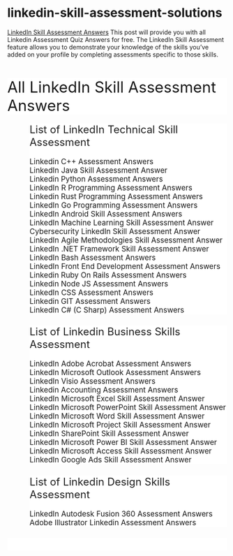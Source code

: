# linkedin-skill-assessment-solutions
 <a href="https://www.chase2learn.com/linkedin-skill-assessment-answers/">LinkedIn Skill Assessment Answers</a>
This post will provide you with all Linkedin Assessment Quiz Answers for free. The LinkedIn Skill Assessment feature allows you to demonstrate your knowledge of the skills you’ve added on your profile by completing assessments specific to those skills.
<p><br /></p><h2 style="background-color: white; border: 0px; box-sizing: inherit; color: var(--contrast-2); font-family: -apple-system, system-ui, &quot;system-ui&quot;, &quot;segoe ui&quot;, Helvetica, Arial, sans-serif, &quot;apple color emoji&quot;, &quot;segoe ui emoji&quot;, &quot;segoe ui symbol&quot;; font-size: 35px; font-weight: 400; line-height: 1.2em; margin: 0px 0px 20px; padding: 0px;">All LinkedIn Skill Assessment Answers</h2><ol class="rectangle-list" style="background-color: white; border: 0px; box-sizing: border-box; color: #212121; font-family: -apple-system, system-ui, &quot;system-ui&quot;, &quot;segoe ui&quot;, Helvetica, Arial, sans-serif, &quot;apple color emoji&quot;, &quot;segoe ui emoji&quot;, &quot;segoe ui symbol&quot;; font-size: 17px; list-style: none; margin: 0px 0px 1.5em 3em; padding: 0px;"><li style="border: 0px; box-sizing: inherit; margin: 0px; padding: 0px;"><h4 style="border: 0px; box-sizing: inherit; font-family: inherit; font-size: 24px; font-style: inherit; font-weight: inherit; margin: 0px 0px 20px; padding: 0px;">List of LinkedIn Technical Skill Assessment</h4></li><div data-inserter-version="2" id="ezoic-pub-ad-placeholder-124" style="box-sizing: inherit;"></div><li style="border: 0px; box-sizing: inherit; margin: 0px; padding: 0px;"><a href="https://www.chase2learn.com/linkedin-cpp-assessment-answers/" style="box-sizing: inherit; text-decoration-line: none; transition: color 0.1s ease-in-out 0s, background-color 0.1s ease-in-out 0s;">Linkedin C++ Assessment Answers</a></li><li style="border: 0px; box-sizing: inherit; margin: 0px; padding: 0px;"><a href="https://www.chase2learn.com/linkedin-java-skill-assessment-answer/" style="box-sizing: inherit; text-decoration-line: none; transition: color 0.1s ease-in-out 0s, background-color 0.1s ease-in-out 0s;">LinkedIn Java Skill Assessment Answer</a></li><li style="border: 0px; box-sizing: inherit; margin: 0px; padding: 0px;"><a href="https://www.chase2learn.com/linkedin-python-assessment-answers/" style="box-sizing: inherit; text-decoration-line: none; transition: color 0.1s ease-in-out 0s, background-color 0.1s ease-in-out 0s;">Linkedin Python Assessment Answers</a></li><li style="border: 0px; box-sizing: inherit; margin: 0px; padding: 0px;"><a href="https://www.chase2learn.com/linkedin-r-programming-assessment-answers/" style="box-sizing: inherit; text-decoration-line: none; transition: color 0.1s ease-in-out 0s, background-color 0.1s ease-in-out 0s;">LinkedIn R Programming Assessment Answers</a></li><li style="border: 0px; box-sizing: inherit; margin: 0px; padding: 0px;"><a href="https://www.chase2learn.com/linkedin-rust-programming-assessment-answers/" style="box-sizing: inherit; text-decoration-line: none; transition: color 0.1s ease-in-out 0s, background-color 0.1s ease-in-out 0s;">Linkedin Rust Programming Assessment Answers</a></li><li style="border: 0px; box-sizing: inherit; margin: 0px; padding: 0px;"><a href="https://www.chase2learn.com/linkedin-go-programming-assessment-answers/" style="box-sizing: inherit; text-decoration-line: none; transition: color 0.1s ease-in-out 0s, background-color 0.1s ease-in-out 0s;">LinkedIn Go Programming Assessment Answers</a></li><li style="border: 0px; box-sizing: inherit; margin: 0px; padding: 0px;"><a href="https://www.chase2learn.com/linkedin-android-skill-assessment-answers/" style="box-sizing: inherit; text-decoration-line: none; transition: color 0.1s ease-in-out 0s, background-color 0.1s ease-in-out 0s;">LinkedIn Android Skill Assessment Answers</a></li><li style="border: 0px; box-sizing: inherit; margin: 0px; padding: 0px;"><a href="https://www.chase2learn.com/linkedin-machine-learning-skill-assessment-answer/" style="box-sizing: inherit; text-decoration-line: none; transition: color 0.1s ease-in-out 0s, background-color 0.1s ease-in-out 0s;">LinkedIn Machine Learning Skill Assessment Answer</a></li><li style="border: 0px; box-sizing: inherit; margin: 0px; padding: 0px;"><a href="https://www.chase2learn.com/cybersecurity-linkedin-skill-assessment-answer/" style="box-sizing: inherit; text-decoration-line: none; transition: color 0.1s ease-in-out 0s, background-color 0.1s ease-in-out 0s;">Cybersecurity LinkedIn Skill Assessment Answer</a></li><li style="border: 0px; box-sizing: inherit; margin: 0px; padding: 0px;"><a href="https://www.chase2learn.com/linkedin-agile-methodologies-skill-assessment-answer/" style="box-sizing: inherit; text-decoration-line: none; transition: color 0.1s ease-in-out 0s, background-color 0.1s ease-in-out 0s;">LinkedIn Agile Methodologies Skill Assessment Answer</a></li><li style="border: 0px; box-sizing: inherit; margin: 0px; padding: 0px;"><a href="https://www.chase2learn.com/linkedin-net-framework-skill-assessment-answer/" style="box-sizing: inherit; text-decoration-line: none; transition: color 0.1s ease-in-out 0s, background-color 0.1s ease-in-out 0s;">LinkedIn .NET Framework Skill Assessment Answer</a></li><li style="border: 0px; box-sizing: inherit; margin: 0px; padding: 0px;"><a href="https://www.chase2learn.com/linkedin-bash-assessment-answers/" style="box-sizing: inherit; text-decoration-line: none; transition: color 0.1s ease-in-out 0s, background-color 0.1s ease-in-out 0s;">LinkedIn Bash Assessment Answers</a></li><div data-inserter-version="2" id="ezoic-pub-ad-placeholder-128" style="box-sizing: inherit;"></div><li style="border: 0px; box-sizing: inherit; margin: 0px; padding: 0px;"><a href="https://www.chase2learn.com/linkedin-front-end-development-assessment-answers/" style="box-sizing: inherit; text-decoration-line: none; transition: color 0.1s ease-in-out 0s, background-color 0.1s ease-in-out 0s;">LinkedIn Front End Development Assessment Answers</a></li><li style="border: 0px; box-sizing: inherit; margin: 0px; padding: 0px;"><a href="https://www.chase2learn.com/linkedin-ruby-on-rails-assessment-answers/" style="box-sizing: inherit; text-decoration-line: none; transition: color 0.1s ease-in-out 0s, background-color 0.1s ease-in-out 0s;">Linkedin Ruby On Rails Assessment Answers</a></li><li style="border: 0px; box-sizing: inherit; margin: 0px; padding: 0px;"><a href="https://www.chase2learn.com/linkedin-node-js-assessment-answers/" style="box-sizing: inherit; text-decoration-line: none; transition: color 0.1s ease-in-out 0s, background-color 0.1s ease-in-out 0s;">Linkedin Node JS Assessment Answers</a></li><li style="border: 0px; box-sizing: inherit; margin: 0px; padding: 0px;"><a href="https://www.chase2learn.com/linkedin-css-assessment-answers/" style="box-sizing: inherit; text-decoration-line: none; transition: color 0.1s ease-in-out 0s, background-color 0.1s ease-in-out 0s;">LinkedIn CSS Assessment Answers</a></li><li style="border: 0px; box-sizing: inherit; margin: 0px; padding: 0px;"><a href="https://www.chase2learn.com/linkedin-git-assessment-answers/" style="box-sizing: inherit; text-decoration-line: none; transition: color 0.1s ease-in-out 0s, background-color 0.1s ease-in-out 0s;">Linkedin GIT Assessment Answers</a></li><li style="border: 0px; box-sizing: inherit; margin: 0px; padding: 0px;"><a href="https://www.chase2learn.com/linkedin-c-sharp-assessment-answers/" style="box-sizing: inherit; text-decoration-line: none; transition: color 0.1s ease-in-out 0s, background-color 0.1s ease-in-out 0s;">LinkedIn C# (C Sharp) Assessment Answers</a></li></ol><ol class="rectangle-list" style="background-color: white; border: 0px; box-sizing: border-box; color: #212121; font-family: -apple-system, system-ui, &quot;system-ui&quot;, &quot;segoe ui&quot;, Helvetica, Arial, sans-serif, &quot;apple color emoji&quot;, &quot;segoe ui emoji&quot;, &quot;segoe ui symbol&quot;; font-size: 17px; list-style: none; margin: 0px 0px 1.5em 3em; padding: 0px;"><li style="border: 0px; box-sizing: inherit; margin: 0px; padding: 0px;"><h4 style="border: 0px; box-sizing: inherit; font-family: inherit; font-size: 24px; font-style: inherit; font-weight: inherit; margin: 0px 0px 20px; padding: 0px;">List of Linkedin Business Skills Assessment</h4></li><li style="border: 0px; box-sizing: inherit; margin: 0px; padding: 0px;"><a href="https://www.chase2learn.com/linkedin-adobe-acrobat-assessment-answers/" style="box-sizing: inherit; text-decoration-line: none; transition: color 0.1s ease-in-out 0s, background-color 0.1s ease-in-out 0s;">LinkedIn Adobe Acrobat Assessment Answers</a></li><li style="border: 0px; box-sizing: inherit; margin: 0px; padding: 0px;"><a href="https://www.chase2learn.com/linkedin-microsoft-outlook-assessment-answers/" style="box-sizing: inherit; text-decoration-line: none; transition: color 0.1s ease-in-out 0s, background-color 0.1s ease-in-out 0s;">LinkedIn Microsoft Outlook Assessment Answers</a></li><div data-inserter-version="2" id="ezoic-pub-ad-placeholder-131" style="box-sizing: inherit;"></div><li style="border: 0px; box-sizing: inherit; margin: 0px; padding: 0px;"><a href="https://www.chase2learn.com/linkedin-visio-assessment-answers/" style="box-sizing: inherit; text-decoration-line: none; transition: color 0.1s ease-in-out 0s, background-color 0.1s ease-in-out 0s;">LinkedIn Visio Assessment Answers</a></li><li style="border: 0px; box-sizing: inherit; margin: 0px; padding: 0px;"><a href="https://www.chase2learn.com/linkedin-accounting-assessment-answers/" style="box-sizing: inherit; text-decoration-line: none; transition: color 0.1s ease-in-out 0s, background-color 0.1s ease-in-out 0s;">Linkedin Accounting Assessment Answers</a></li><li style="border: 0px; box-sizing: inherit; margin: 0px; padding: 0px;"><a href="https://www.chase2learn.com/linkedin-microsoft-excel-skill-assessment/" style="box-sizing: inherit; text-decoration-line: none; transition: color 0.1s ease-in-out 0s, background-color 0.1s ease-in-out 0s;">LinkedIn Microsoft Excel Skill Assessment Answer</a></li><li style="border: 0px; box-sizing: inherit; margin: 0px; padding: 0px;"><a href="https://www.chase2learn.com/linkedin-microsoft-powerpoint-skill-assessment-answer/" style="box-sizing: inherit; text-decoration-line: none; transition: color 0.1s ease-in-out 0s, background-color 0.1s ease-in-out 0s;">LinkedIn Microsoft PowerPoint Skill Assessment Answer</a></li><li style="border: 0px; box-sizing: inherit; margin: 0px; padding: 0px;"><a href="https://www.chase2learn.com/linkedin-microsoft-word-skill-assessment-answer/" style="box-sizing: inherit; text-decoration-line: none; transition: color 0.1s ease-in-out 0s, background-color 0.1s ease-in-out 0s;">LinkedIn Microsoft Word Skill Assessment Answer</a></li><li style="border: 0px; box-sizing: inherit; margin: 0px; padding: 0px;"><a href="https://www.chase2learn.com/linkedin-microsoft-project-skill-assessment-answer/" style="box-sizing: inherit; text-decoration-line: none; transition: color 0.1s ease-in-out 0s, background-color 0.1s ease-in-out 0s;">LinkedIn Microsoft Project Skill Assessment Answer</a></li><li style="border: 0px; box-sizing: inherit; margin: 0px; padding: 0px;"><a href="https://www.chase2learn.com/linkedin-sharepoint-skill-assessment-answer/" style="box-sizing: inherit; text-decoration-line: none; transition: color 0.1s ease-in-out 0s, background-color 0.1s ease-in-out 0s;">LinkedIn SharePoint Skill Assessment Answer</a></li><li style="border: 0px; box-sizing: inherit; margin: 0px; padding: 0px;"><a href="https://www.chase2learn.com/linkedin-microsoft-power-bi-skill-assessment-answer/" style="box-sizing: inherit; text-decoration-line: none; transition: color 0.1s ease-in-out 0s, background-color 0.1s ease-in-out 0s;">LinkedIn Microsoft Power BI Skill Assessment Answer</a></li><li style="border: 0px; box-sizing: inherit; margin: 0px; padding: 0px;"><a href="https://www.chase2learn.com/linkedin-microsoft-access-skill-assessment-answer/" style="box-sizing: inherit; text-decoration-line: none; transition: color 0.1s ease-in-out 0s, background-color 0.1s ease-in-out 0s;">LinkedIn Microsoft Access Skill Assessment Answer</a></li><div data-inserter-version="2" id="ezoic-pub-ad-placeholder-134" style="box-sizing: inherit;"></div><li style="border: 0px; box-sizing: inherit; margin: 0px; padding: 0px;"><a href="https://www.chase2learn.com/linkedin-google-ads-skill-assessment-answer/" style="box-sizing: inherit; text-decoration-line: none; transition: color 0.1s ease-in-out 0s, background-color 0.1s ease-in-out 0s;">LinkedIn Google Ads Skill Assessment Answer</a></li></ol><ol class="rectangle-list" style="background-color: white; border: 0px; box-sizing: border-box; color: #212121; font-family: -apple-system, system-ui, &quot;system-ui&quot;, &quot;segoe ui&quot;, Helvetica, Arial, sans-serif, &quot;apple color emoji&quot;, &quot;segoe ui emoji&quot;, &quot;segoe ui symbol&quot;; font-size: 17px; list-style: none; margin: 0px 0px 1.5em 3em; padding: 0px;"><li style="border: 0px; box-sizing: inherit; margin: 0px; padding: 0px;"><h4 style="border: 0px; box-sizing: inherit; font-family: inherit; font-size: 24px; font-style: inherit; font-weight: inherit; margin: 0px 0px 20px; padding: 0px;">List of Linkedin Design Skills Assessment</h4></li><li style="border: 0px; box-sizing: inherit; margin: 0px; padding: 0px;"><a href="https://www.chase2learn.com/linkedin-autodesk-fusion-360-assessment-answers/" style="box-sizing: inherit; text-decoration-line: none; transition: color 0.1s ease-in-out 0s, background-color 0.1s ease-in-out 0s;">LinkedIn Autodesk Fusion 360 Assessment Answers</a></li><li style="border: 0px; box-sizing: inherit; margin: 0px; padding: 0px;"><a href="https://www.chase2learn.com/adobe-illustrator-linkedin-assessment-answers/" style="box-sizing: inherit; text-decoration-line: none; transition: color 0.1s ease-in-out 0s, background-color 0.1s ease-in-out 0s;">Adobe Illustrator Linkedin Assessment Answers</a></li></ol><h4 id="what-is-linkedin-assessment" style="background-color: white; border: 0px; box-sizing: inherit; color: #212121; font-family: -apple-system, system-ui, &quot;system-ui&quot;, &quot;segoe ui&quot;, Helvetica, Arial, sans-serif, &quot;apple color emoji&quot;, &quot;segoe ui emoji&quot;, &quot;segoe ui symbol&quot;; font-size: 24px; font-weight: inherit; margin: 0px 0px 20px; padding: 0px;"><br /></h4>
